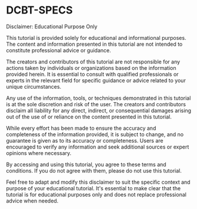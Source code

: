 # DCBT-SPECS

Disclaimer: Educational Purpose Only

This tutorial is provided solely for educational and informational purposes. The content and information presented in this tutorial are not intended to constitute professional advice or guidance.

The creators and contributors of this tutorial are not responsible for any actions taken by individuals or organizations based on the information provided herein. It is essential to consult with qualified professionals or experts in the relevant field for specific guidance or advice related to your unique circumstances.

Any use of the information, tools, or techniques demonstrated in this tutorial is at the sole discretion and risk of the user. The creators and contributors disclaim all liability for any direct, indirect, or consequential damages arising out of the use of or reliance on the content presented in this tutorial.

While every effort has been made to ensure the accuracy and completeness of the information provided, it is subject to change, and no guarantee is given as to its accuracy or completeness. Users are encouraged to verify any information and seek additional sources or expert opinions where necessary.

By accessing and using this tutorial, you agree to these terms and conditions. If you do not agree with them, please do not use this tutorial.

Feel free to adapt and modify this disclaimer to suit the specific context and purpose of your educational tutorial. It's essential to make clear that the tutorial is for educational purposes only and does not replace professional advice when needed.
